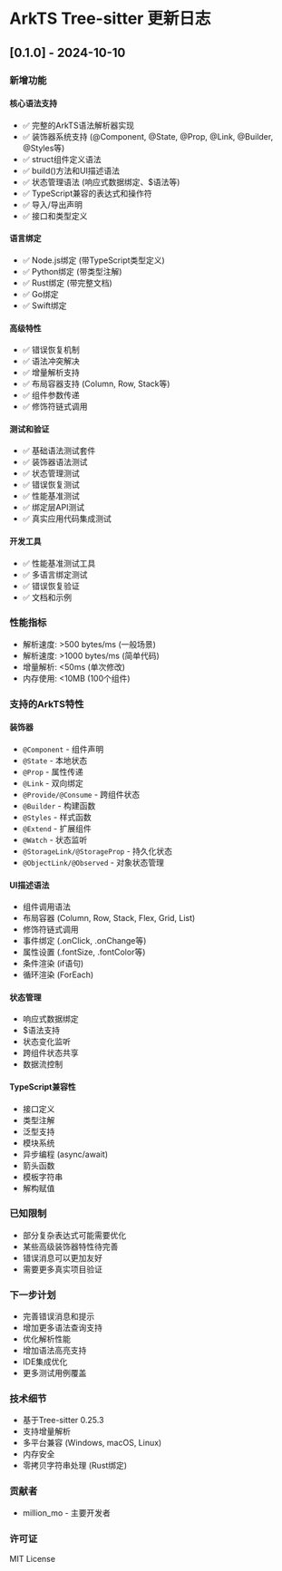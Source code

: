 # ArkTS Tree-sitter 更新日志

## [0.1.0] - 2024-10-10

### 新增功能

#### 核心语法支持
- ✅ 完整的ArkTS语法解析器实现
- ✅ 装饰器系统支持 (@Component, @State, @Prop, @Link, @Builder, @Styles等)
- ✅ struct组件定义语法
- ✅ build()方法和UI描述语法
- ✅ 状态管理语法 (响应式数据绑定、$语法等)
- ✅ TypeScript兼容的表达式和操作符
- ✅ 导入/导出声明
- ✅ 接口和类型定义

#### 语言绑定
- ✅ Node.js绑定 (带TypeScript类型定义)
- ✅ Python绑定 (带类型注解)
- ✅ Rust绑定 (带完整文档)
- ✅ Go绑定
- ✅ Swift绑定

#### 高级特性
- ✅ 错误恢复机制
- ✅ 语法冲突解决
- ✅ 增量解析支持
- ✅ 布局容器支持 (Column, Row, Stack等)
- ✅ 组件参数传递
- ✅ 修饰符链式调用

#### 测试和验证
- ✅ 基础语法测试套件
- ✅ 装饰器语法测试
- ✅ 状态管理测试
- ✅ 错误恢复测试
- ✅ 性能基准测试
- ✅ 绑定层API测试
- ✅ 真实应用代码集成测试

#### 开发工具
- ✅ 性能基准测试工具
- ✅ 多语言绑定测试
- ✅ 错误恢复验证
- ✅ 文档和示例

### 性能指标
- 解析速度: >500 bytes/ms (一般场景)
- 解析速度: >1000 bytes/ms (简单代码)
- 增量解析: <50ms (单次修改)
- 内存使用: <10MB (100个组件)

### 支持的ArkTS特性

#### 装饰器
- `@Component` - 组件声明
- `@State` - 本地状态
- `@Prop` - 属性传递
- `@Link` - 双向绑定
- `@Provide/@Consume` - 跨组件状态
- `@Builder` - 构建函数
- `@Styles` - 样式函数
- `@Extend` - 扩展组件
- `@Watch` - 状态监听
- `@StorageLink/@StorageProp` - 持久化状态
- `@ObjectLink/@Observed` - 对象状态管理

#### UI描述语法
- 组件调用语法
- 布局容器 (Column, Row, Stack, Flex, Grid, List)
- 修饰符链式调用
- 事件绑定 (.onClick, .onChange等)
- 属性设置 (.fontSize, .fontColor等)
- 条件渲染 (if语句)
- 循环渲染 (ForEach)

#### 状态管理
- 响应式数据绑定
- $语法支持
- 状态变化监听
- 跨组件状态共享
- 数据流控制

#### TypeScript兼容性
- 接口定义
- 类型注解
- 泛型支持
- 模块系统
- 异步编程 (async/await)
- 箭头函数
- 模板字符串
- 解构赋值

### 已知限制
- 部分复杂表达式可能需要优化
- 某些高级装饰器特性待完善
- 错误消息可以更加友好
- 需要更多真实项目验证

### 下一步计划
- 完善错误消息和提示
- 增加更多语法查询支持
- 优化解析性能
- 增加语法高亮支持
- IDE集成优化
- 更多测试用例覆盖

### 技术细节
- 基于Tree-sitter 0.25.3
- 支持增量解析
- 多平台兼容 (Windows, macOS, Linux)
- 内存安全
- 零拷贝字符串处理 (Rust绑定)

### 贡献者
- million_mo - 主要开发者

### 许可证
MIT License